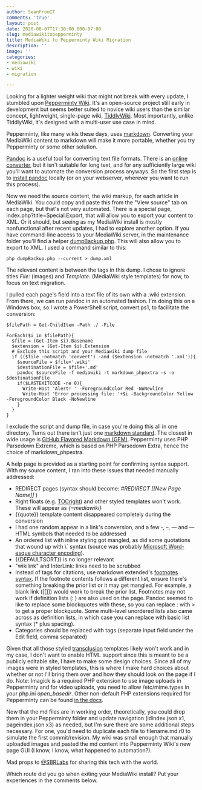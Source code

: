 ```yaml
---
author: SeanFromIT
comments: 'true'
layout: post
date: 2020-08-07T17:30:00.000-07:00
slug: mediawikitopepperminty
title: MediaWiki to Pepperminty Wiki Migration
description: ''
image: ''
categories:
- mediawiki
- wiki
- migration

---
```

Looking for a lighter weight wiki that might not break with every update, I stumbled upon [Pepperminty Wiki](https://starbeamrainbowlabs.com/labs/peppermint/__nightdocs/01-Welcome.html "Pepperminty Wiki"). It's an open-source project still early in development but seems better suited to novice wiki users than the similar concept, lightweight, single-page wiki, [TiddlyWiki](https://tiddlywiki.com/ "TiddlyWiki"). Most importantly, unlike TiddlyWiki, it's designed with a multi-user use case in mind.

Pepperminty, like many wikis these days, uses [markdown](https://www.markdownguide.org/ "Markdown"). Converting your MediaWiki content to markdown will make it more portable, whether you try Pepperminty or some other solution.

[Pandoc](https://pandoc.org/getting-started.html "Pandoc") is a useful tool for converting text file formats. There is an [online converter](https://pandoc.org/try/ "Try Pandoc"), but it isn't suitable for long text, and for any sufficiently large wiki you'll want to automate the conversion process anyways. So the first step is to [install pandoc](https://pandoc.org/installing.html "Install Pandoc") locally (or on your webserver, wherever you want to run this process).

Now we need the source content, the wiki markup, for each article in MediaWiki. You could copy and paste this from the "View source" tab on each page, but that's not very automated. There is a special page, index.php?title=Special:Export, that will allow you to export your content to XML. Or it should, but seeing as my MediaWiki install is mostly nonfunctional after recent updates, I had to explore another option. If you have command-line access to your MediaWiki server, in the maintenance folder you'll find a helper [dumpBackup.php](https://www.mediawiki.org/wiki/Manual:DumpBackup.php "dumpBackup"). This will also allow you to export to XML. I used a command similar to this:

    php dumpBackup.php --current > dump.xml

The relevant content is between the <page></page> tags in this dump. I chose to ignore titles _File:_ (images) and _Template:_ (MediaWiki style templates) for now, to focus on text migration.

I pulled each page's <text></text> field into a text file of its own with a .wiki extension. From there, we can run pandoc in an automated fashion. I'm doing this on a Windows box, so I wrote a PowerShell script, convert.ps1, to facilitate the conversion:

    $filePath = Get-ChildItem -Path ./ -File
    
    ForEach($i in $filePath){
      $file = (Get-Item $i).Basename
      $extension = (Get-Item $i).Extension
      # Exclude this script and your Mediawiki dump file
      if (($file -notmatch 'convert') -and ($extension -notmatch '.xml')){
        $sourceFile = $file+'.wiki'
        $destinationFile = $file+'.md'
        pandoc $sourceFile -f mediawiki -t markdown_phpextra -s -o $destinationFile
        if($LASTEXITCODE -ne 0){
          Write-Host 'Alert! ' -ForegroundColor Red -NoNewline
          Write-Host 'Error processing file: '+$i -BackgroundColor Yellow -ForegroundColor Black -NoNewline
        }
      }
    }

I exclude the script and dump file, in case you're doing this all in one directory. Turns out there isn't just one [markdown standard](http://www.joshuakehn.com/2014/9/5/markdown-and-standards.html "markdown standards").  The closest in wide usage is [GitHub Flavored Markdown (GFM)](https://github.github.com/gfm/ "GitHub Flavored Markdown"). Pepperminty uses PHP Parsedown Extreme, which is based on PHP Parsedown Extra, hence the choice of markdown_phpextra.

A help page is provided as a starting point for confirming syntax support. With my source content, I ran into these issues that needed manually addressed:

* REDIRECT pages (syntax should become: _#REDIRECT \[\[New Page Name\]\]_ )
* Right floats (e.g. [TOCright](https://www.mediawiki.org/wiki/Template:TOCright "TOCright")) and other styled templates won't work. These will appear as _{=mediawiki}_
* {{quote}} template content disappeared completely during the conversion
* I had one random </text> appear in a link's conversion, and a few ‐, –, — and — HTML symbols that needed to be addressed
* An ordered list with inline styling got mangled, as did some quotations that wound up with \\\` syntax (source was probably [Microsoft Word-esque character encoding](https://askleo.com/why_do_i_get_odd_characters_instead_of_quotes_in_my_documents/ "Character Encoding")).
* {{DEFAULTSORT}} is no longer relevant
* "wikilink" and InterLink: links need to be scrubbed
* Instead of <ref> tags for citations, use markdown extended's [footnotes syntax](https://www.markdownguide.org/extended-syntax/). If the footnote contents follows a different list, ensure there's something breaking the prior list or it may get mangled. For example, a blank link ([[]]) would work to break the prior list. Footnotes may not work if definition lists (: ) are also used on the page. Pandoc seemed to like to replace some blockquotes with these, so you can replace : with > to get a proper blockquote. Some multi-level unordered lists also came across as definition lists, in which case you can replace with basic list syntax (* plus spacing).
* Categories should be replaced with tags (separate input field under the Edit field, comma separated)

Given that all those styled [transclusion](https://www.mediawiki.org/wiki/Transclusion "transclusion") templates likely won't work and in my case, I don't want to enable HTML support since this is meant to be a publicly editable site, I have to make some design choices. Since all of my images were in styled templates, this is where I make hard choices about whether or not I'll bring them over and how they should look on the page if I do. Note: Imagick is a required PHP extension to use image uploads in Pepperminty and for video uploads, you need to allow /etc/mime.types in your php.ini _open_basedir_. Other non-default PHP extensions required for Pepperminty can be found [in the docs](https://starbeamrainbowlabs.com/labs/peppermint/__nightdocs/04-Getting-Started.html "Pepperminty: Getting Started").

Now that the md files are in working order, theoretically, you could drop them in your Pepperminty folder and update navigation (idindex.json x1, pageindex.json x3) as needed, but I'm sure there are some additional steps necessary. For one, you'd need to duplicate each file to filename.md.r0 to simulate the first commit/revision. My wiki was small enough that manually uploaded images and pasted the md content into Pepperminty Wiki's new page GUI (I know, I know, what happened to automation?).

Mad props to [@SBRLabs](https://twitter.com/SBRLabs "@sbrl") for sharing this tech with the world.

Which route did you go when exiting your MediaWiki install? Put your experiences in the comments below.
